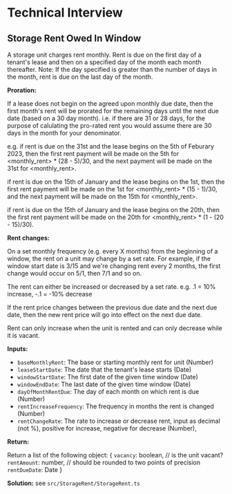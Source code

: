 
# Technical Interview

## Storage Rent Owed In Window

A storage unit charges rent monthly. Rent is due on the first day of a tenant's lease and then on a specified day of the month each month thereafter. Note: If the day specified is greater than the number of days in the month, rent is due on the last day of the month.

**Proration:**

If a lease does not begin on the agreed upon monthly due date, then the first month's rent will be prorated for the remaining days until the next due date (based on a 30 day month). i.e. if there are 31 or 28 days, for the purpose of calulating the pro-rated rent you would assume there are 30 days in the month for your denominator.

e.g. 
if rent is due on the 31st and the lease begins on the 5th of Feburary 2023, then the first rent payment will be made on the 5th for \<monthly_rent\> * (28 - 5)/30, and the next payment will be made on the 31st for \<monthly_rent\>. 

if rent is due on the 15th of January and the lease begins on the 1st, then the first rent payment will be made on the 1st for \<monthly_rent\> * (15 - 1)/30, and the next payment will be made on the 15th for \<monthly_rent\>. 

if rent is due on the 15th of January and the lease begins on the 20th, then the first rent payment will be made on the 20th for \<monthly_rent\> * (1 - (20 - 15)/30).

**Rent changes:**

On a set monthly frequency (e.g. every X months) from the beginning of a window, the rent on a unit may change by a set rate. For example, if the window start date is 3/15 and we're changing rent every 2 months, the first change would occur on 5/1, then 7/1 and so on.

The rent can either be increased or decreased by a set rate. e.g. .1 = 10% increase, -.1 = -10% decrease

If the rent price changes between the previous due date and the next due date, then the new rent price will go into effect on the next due date.

Rent can only increase when the unit is rented and can only decrease while it is vacant.

**Inputs:**
- `baseMonthlyRent`: The base or starting monthly rent for unit (Number)
- `leaseStartDate`: The date that the tenant's lease starts (Date)
- `windowStartDate`: The first date of the given time window (Date)
- `windowEndDate`: The last date of the given time window (Date)
- `dayOfMonthRentDue`: The day of each month on which rent is due (Number)
- `rentIncreaseFrequency`: The frequency in months the rent is changed (Number)
- `rentChangeRate`: The rate to increase or decrease rent, input as decimal (not %), positive for increase, negative for decrease (Number), 

**Return:**

Return a list of the following object:
{
    `vacancy`: boolean, // is the unit vacant? 
    `rentAmount`: number, // should be rounded to two points of precision
    `rentDueDate`: Date
}

**Solution:** see `src/StorageRent/StorageRent.ts`
